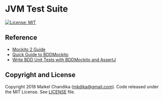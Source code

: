 # JVM Test Suite

[![License: MIT](https://img.shields.io/badge/License-MIT-blue.svg)](/LICENSE)


## Reference

- [Mockito 2 Guide](https://static.javadoc.io/org.mockito/mockito-core/2.23.0/org/mockito/Mockito.html#4)
- [Quick Guide to BDDMockito](https://www.baeldung.com/bdd-mockito)
- [Write BDD Unit Tests with BDDMockito and AssertJ](https://thepracticaldeveloper.com/2018/05/10/write-bdd-unit-tests-with-bddmockito-and-assertj/)

## Copyright and License

Copyright 2018 Maikel Chandika (mkdika@gmail.com). Code released under the
MIT License. See [LICENSE](/LICENSE) file.